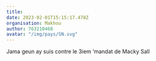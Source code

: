 ```yaml
---
title: 
date: 2023-02-01T15:15:17.478Z
organisation: Makhou
author: 763210468
avatar: "/img/pays/SN.svg"
---
```


Jama geun ay suis contre le 3iem ‘mandat de Macky Sall